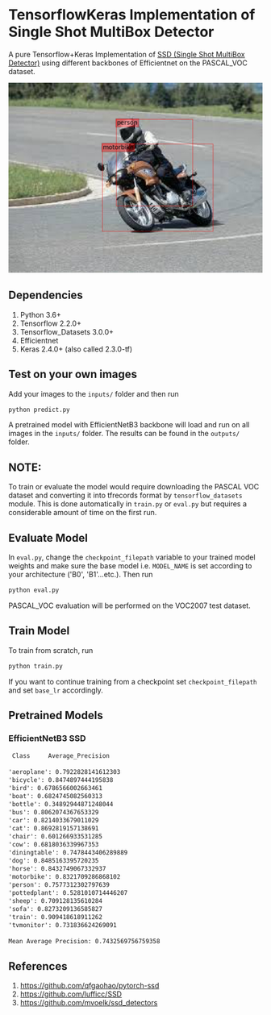 # TensorflowKeras Implementation of Single Shot MultiBox Detector
A pure Tensorflow+Keras Implementation of [SSD (Single Shot MultiBox Detector)](https://arxiv.org/abs/1512.02325) using different backbones of Efficientnet on the PASCAL_VOC dataset.

![Example of EfficientnetB3 SSD](example.jpg  "Example of EfficientnetB3 SSD")

## Dependencies
1. Python 3.6+
2. Tensorflow 2.2.0+
3. Tensorflow_Datasets 3.0.0+
4. Efficientnet
5. Keras 2.4.0+ (also called 2.3.0-tf)

## Test on your own images
Add your images to the `inputs/` folder and then run
```bash
python predict.py
```
A pretrained model with EfficientNetB3 backbone will load and run on all images in the `inputs/` folder. The results can be found in the `outputs/` folder.

## NOTE: 
To train or evaluate the model would require downloading the PASCAL VOC dataset and converting it into tfrecords format by `tensorflow_datasets` module. This is done automatically in `train.py` or `eval.py` but requires a considerable amount of time on the first run.

## Evaluate Model
In `eval.py`, change the `checkpoint_filepath` variable to your trained model weights and make sure the base model i.e. `MODEL_NAME` is set according to your architecture ('B0', 'B1'...etc.). Then run
```bash
python eval.py
```
PASCAL_VOC evaluation will be performed on the VOC2007 test dataset.

## Train Model
To train from scratch, run
```bash
python train.py
```
If you want to continue training from a checkpoint set `checkpoint_filepath` and set `base_lr` accordingly.

## Pretrained Models

### EfficientNetB3 SSD

```
 Class     Average_Precision

'aeroplane': 0.7922828141612303
'bicycle': 0.8474897444195838 
'bird': 0.6786566002663461
'boat': 0.6824745082560313
'bottle': 0.34892944871248044
'bus': 0.8062074367653329 
'car': 0.8214033679011029
'cat': 0.8692819157138691 
'chair': 0.601266933531285 
'cow': 0.6818036339967353  
'diningtable': 0.7478443406289889
'dog': 0.8485163395720235
'horse': 0.8432749067332937
'motorbike': 0.8321709286868102
'person': 0.7577312302797639
'pottedplant': 0.5281010714446207
'sheep': 0.709128135610284
'sofa': 0.8273209136585827
'train': 0.909418618911262
'tvmonitor': 0.731836624269091

Mean Average Precision: 0.7432569756759358
```


## References
1. https://github.com/qfgaohao/pytorch-ssd
2. https://github.com/lufficc/SSD
3. https://github.com/mvoelk/ssd_detectors